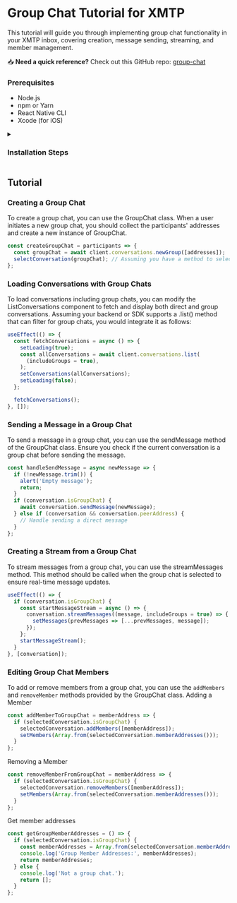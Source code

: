 # Group Chat Tutorial for XMTP

This tutorial will guide you through implementing group chat functionality in your XMTP inbox, covering creation, message sending, streaming, and member management.

<div class=" rabbit  p-5 ">

📥 <b>Need a quick reference?</b> Check out this GitHub repo: <a href="https://github.com/fabriguespe/xmtp-rn-group-chat">group-chat</a>

</div>

### Prerequisites

- Node.js
- npm or Yarn
- React Native CLI
- Xcode (for iOS)

<details>
<summary>
<h3>Installation Steps</h3></summary>

### 1. Initialize React Native Project

If you haven't already created a React Native project, start by initializing one:

```bash
npx react-native init xmtprn
```

### 2. Install Expo Modules

Install the latest Expo modules:

```bash
npx install-expo-modules@latest
```

### 3. Install XMTP React Native SDK

Install the XMTP React Native SDK using npm:

```bash
npm install @xmtp/react-native-sdk
```

### 4. Update Podfile for iOS

Update the Podfile to set the minimum iOS platform. Open the `Podfile` in your iOS directory and modify the platform line:

```ruby
platform :ios, '16.0'
```

### 5. Update Xcode Target

Ensure your Xcode project's target is updated to iOS 16.0 or higher.

### 6. Add Babel Plugin

Install the Babel plugin required for the XMTP SDK:

```bash
npm add @babel/plugin-proposal-export-namespace-from
```

### 7. Configure Babel

Update your Babel configuration. Open your `babel.config.js` and add the plugin:

```javascript
module.exports = {
  presets: ['module:@react-native/babel-preset'],
  plugins: ['@babel/plugin-proposal-export-namespace-from'],
};
```

### 8. Install iOS Pods

Navigate to the iOS directory and install the necessary pods:

```bash
cd ios && pod install && cd ..
```

### 9. Start the Application

Finally, start your React Native application:

```bash
npm run ios
```

</details>

## Tutorial

### Creating a Group Chat

To create a group chat, you can use the GroupChat class. When a user initiates a new group chat, you should collect the participants' addresses and create a new instance of GroupChat.

```jsx
const createGroupChat = participants => {
  const groupChat = await client.conversations.newGroup([addresses]);
  selectConversation(groupChat); // Assuming you have a method to select the current conversation
};
```

### Loading Conversations with Group Chats

To load conversations including group chats, you can modify the ListConversations component to fetch and display both direct and group conversations. Assuming your backend or SDK supports a .list() method that can filter for group chats, you would integrate it as follows:

```jsx
useEffect(() => {
  const fetchConversations = async () => {
    setLoading(true);
    const allConversations = await client.conversations.list(
      (includeGroups = true),
    );
    setConversations(allConversations);
    setLoading(false);
  };

  fetchConversations();
}, []);
```

### Sending a Message in a Group Chat

To send a message in a group chat, you can use the sendMessage method of the GroupChat class. Ensure you check if the current conversation is a group chat before sending the message.

```jsx
const handleSendMessage = async newMessage => {
  if (!newMessage.trim()) {
    alert('Empty message');
    return;
  }
  if (conversation.isGroupChat) {
    await conversation.sendMessage(newMessage);
  } else if (conversation && conversation.peerAddress) {
    // Handle sending a direct message
  }
};
```

### Creating a Stream from a Group Chat

To stream messages from a group chat, you can use the streamMessages method. This method should be called when the group chat is selected to ensure real-time message updates.

```jsx
useEffect(() => {
  if (conversation.isGroupChat) {
    const startMessageStream = async () => {
      conversation.streamMessages((message, includeGroups = true) => {
        setMessages(prevMessages => [...prevMessages, message]);
      });
    };
    startMessageStream();
  }
}, [conversation]);
```

### Editing Group Chat Members

To add or remove members from a group chat, you can use the `addMembers` and `removeMember` methods provided by the GroupChat class.
Adding a Member

```jsx
const addMemberToGroupChat = memberAddress => {
  if (selectedConversation.isGroupChat) {
    selectedConversation.addMembers([memberAddress]);
    setMembers(Array.from(selectedConversation.memberAddresses()));
  }
};
```

Removing a Member

```jsx
const removeMemberFromGroupChat = memberAddress => {
  if (selectedConversation.isGroupChat) {
    selectedConversation.removeMembers([memberAddress]);
    setMembers(Array.from(selectedConversation.memberAddresses()));
  }
};
```

Get member addresses

```jsx
const getGroupMemberAddresses = () => {
  if (selectedConversation.isGroupChat) {
    const memberAddresses = Array.from(selectedConversation.memberAddresses());
    console.log('Group Member Addresses:', memberAddresses);
    return memberAddresses;
  } else {
    console.log('Not a group chat.');
    return [];
  }
};
```
